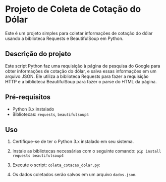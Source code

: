 # Projeto de Coleta de Cotação do Dólar

Este é um projeto simples para coletar informações de cotação do dólar usando a biblioteca Requests e BeautifulSoup em Python.

## Descrição do projeto

Este script Python faz uma requisição à página de pesquisa do Google para obter informações de cotação do dólar, e salva essas informações em um arquivo JSON. Ele utiliza a biblioteca Requests para fazer a requisição HTTP e a biblioteca BeautifulSoup para fazer o parse do HTML da página.

## Pré-requisitos

- Python 3.x instalado
- Bibliotecas: `requests`, `beautifulsoup4`

## Uso

1. Certifique-se de ter o Python 3.x instalado em seu sistema.

2. Instale as bibliotecas necessárias com o seguinte comando:
   `pip install requests beautifulsoup4`

3. Execute o script:
   `coleta_cotacao_dolar.py`:

4. Os dados coletados serão salvos em um arquivo `dados.json`.
